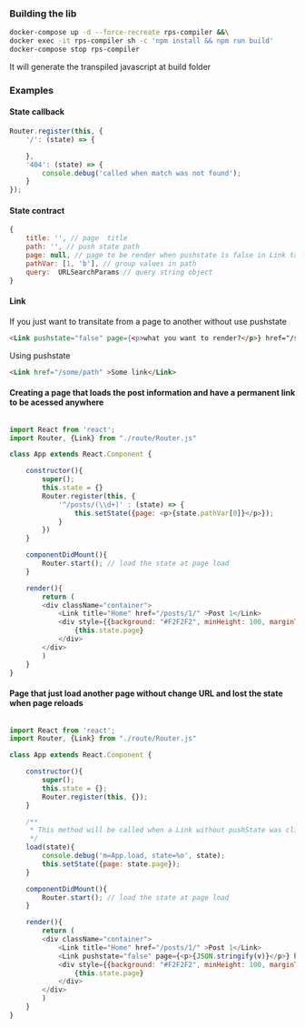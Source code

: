 ### Building the lib

```bash
docker-compose up -d --force-recreate rps-compiler &&\
docker exec -it rps-compiler sh -c 'npm install && npm run build'
docker-compose stop rps-compiler
```

It will generate the transpiled javascript at build folder

### Examples
#### State callback

```javascript
Router.register(this, {
	'/': (state) => {

	},
	'404': (state) => {
		console.debug('called when match was not found');
	}
});
```

#### State contract 

```javascript
{
	title: '', // page  title
	path: '', // push state path
	page: null, // page to be render when pushstate is false in Link tag
	pathVar: [1, 'b'], // group values in path 
	query:  URLSearchParams // query string object
}
```

#### Link

If you just want to transitate from a page to another without use pushstate

```html
<Link pushstate="false" page={<p>what you want to render?</p>} href="/some/path" >Some link</Link>
```

Using pushstate
```html
<Link href="/some/path" >Some link</Link>
```


#### Creating a page that loads the post information and have a permanent link to be acessed anywhere

```javascript

import React from 'react';
import Router, {Link} from "./route/Router.js"

class App extends React.Component {

	constructor(){
		super();
		this.state = {}
		Router.register(this, {
			'^/posts/(\\d+)' : (state) => {
				this.setState({page: <p>{state.pathVar[0]}</p>});
			}
		})
	}

	componentDidMount(){
		Router.start(); // load the state at page load
	}

	render(){
		return (
		<div className="container">
			<Link title="Home" href="/posts/1/" >Post 1</Link>
			<div style={{background: "#F2F2F2", minHeight: 100, marginTop: 20}}>
				{this.state.page}
			</div>
		</div>
		)
	}
}
```

#### Page that just load another page without change URL and lost the state when page reloads

```javascript

import React from 'react';
import Router, {Link} from "./route/Router.js"

class App extends React.Component {

	constructor(){
		super();
		this.state = {};
		Router.register(this, {});
	}

	/**
	 * This method will be called when a Link without pushState was clicked, then you will receive in state.page a page to render
	 */ 
	load(state){
		console.debug('m=App.load, state=%o', state);
		this.setState({page: state.page});
	}

	componentDidMount(){
		Router.start(); // load the state at page load
	}

	render(){
		return (
		<div className="container">
			<Link title="Home" href="/posts/1/" >Post 1</Link>
			<Link pushstate="false" page={<p>{JSON.stringify(v)}</p>} href={"/users/" + v.name.toLowerCase()} >{v.name}</Link>
			<div style={{background: "#F2F2F2", minHeight: 100, marginTop: 20}}>
				{this.state.page}
			</div>
		</div>
		)
	}
}
```